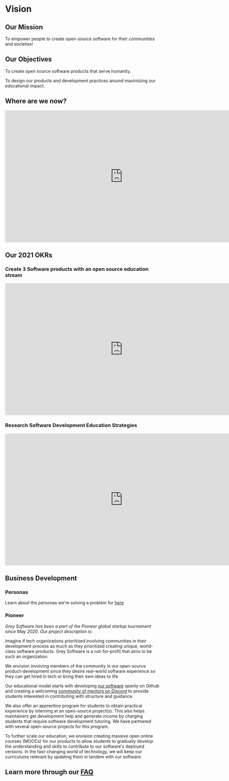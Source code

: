 # Vision

## Our Mission

To empower people to create open-source software for their communities and societies!

## Our Objectives

To create open source software products that serve humanity. 

To design our products and development practices around maximizing our educational impact. 

## Where are we now?

<iframe width="768" height="432" src="https://miro.com/app/embed/o9J_lcL8I8s=/?pres=1&frameId=3074457352320022218" frameBorder="0" scrolling="no" allowFullScreen></iframe>

## Our 2021 OKRs

### Create 3 Software products with an open source education stream

<iframe width="768" height="432" src="https://miro.com/app/embed/o9J_lcL8I8s=/?pres=1&frameId=3074457352319983578" frameBorder="0" scrolling="no" allowFullScreen></iframe>

### Research Software Development Education Strategies

<iframe width="768" height="432" src="https://miro.com/app/embed/o9J_lcL8I8s=/?pres=1&frameId=3074457352320921712" frameBorder="0" scrolling="no" allowFullScreen></iframe>

## Business Development

### Personas

Learn about the personas we're solving a problem for [here](./vision/personas)

### Pioneer

*Grey Software has been a part of the Pioneer global startup tournament since May 2020. Our project description is:*

Imagine if tech organizations prioritized involving communities in their development process as much as they prioritized creating unique, world-class software products. Grey Software is a not-for-profit that aims to be such an organization.

We envision involving members of the community in our open-source product-development since they desire real-world software experience so they can get hired in tech or bring their own ideas to life.

Our educational model starts with developing [our software](https://grey.software/projects) openly on Github and creating a welcoming [community of mentors on Discord](http://community.grey.software) to provide students interested in contributing with structure and guidance.

We also offer an apprentice program for students to obtain practical experience by interning at an open-source project(s). This also helps maintainers get development help and generate income by charging students that require software development tutoring. We have partnered with several open-source projects for this program.

To further scale our education, we envision creating massive open online courses (MOOCs) for our products to allow students to gradually develop the understanding and skills to contribute to our software's deployed versions. In the fast-changing world of technology, we will keep our curriculums relevant by updating them in tandem with our software.

## Learn more through our [FAQ](https://grey.software/faq)
